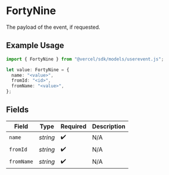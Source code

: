 # FortyNine

The payload of the event, if requested.

## Example Usage

```typescript
import { FortyNine } from "@vercel/sdk/models/userevent.js";

let value: FortyNine = {
  name: "<value>",
  fromId: "<id>",
  fromName: "<value>",
};
```

## Fields

| Field              | Type               | Required           | Description        |
| ------------------ | ------------------ | ------------------ | ------------------ |
| `name`             | *string*           | :heavy_check_mark: | N/A                |
| `fromId`           | *string*           | :heavy_check_mark: | N/A                |
| `fromName`         | *string*           | :heavy_check_mark: | N/A                |